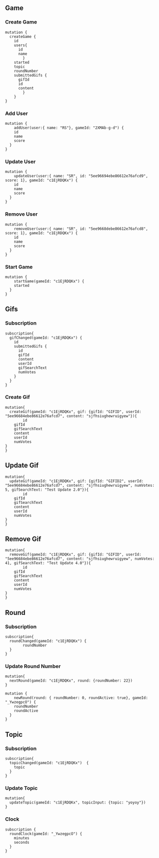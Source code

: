 ## Game

### Create Game

```
mutation {
  createGame {
    id
    users{
      id
      name
        }
    started
    topic
    roundNumber
    submittedGifs {
      gifId
      id
      content
        }
    }
}
```

### Add User

```
mutation {
	addUser(user:{ name: "RS"}, gameId: "2XMAb-g-d") {
    id
    name
    score
  }
}
```

### Update User

```
mutation {
	updateUser(user:{ name: "SR", id: "5ee96694ebe86612e76afcd9", score: 1}, gameId: "c1EjRDQKx") {
    id
    name
    score
  }
}
```

### Remove User

```
mutation {
	removeUser(user:{ name: "SR", id: "5ee9668debe86612e76afcd8", score: 1}, gameId: "c1EjRDQKx") {
    id
    name
    score
  }
}
```

### Start Game

```
mutation {
	startGame(gameId: "c1EjRDQKx") {
    started
  }
}
```

## Gifs

### Subscription

```
subscription{
  gifChanged(gameId: "c1EjRDQKx") {
    id
    submittedGifs {
      id
      gifId
      content
      userId
      gifSearchText
      numVotes
    }
  }
}
```

### Create Gif

```
mutation{
  createGif(gameId: "c1EjRDQKx", gif: {gifId: "GIFID", userId: "5ee96684ebe86612e76afcd7", content: "sjfhsiughewruigyew"}){
		id
    gifId
    gifSearchText
    content
    userId
    numVotes
}
}
```

## Update Gif

```
mutation{
  updateGif(gameId: "c1EjRDQKx", gif: {gifId: "GIFID2", userId: "5ee96684ebe86612e76afcd7", content: "sjfhsiughewruigyew", numVotes: 5, gifSearchText: "Test Update 2.0"}){
		id
    gifId
    gifSearchText
    content
    userId
    numVotes
}
}
```

## Remove Gif

```
mutation{
  removeGif(gameId: "c1EjRDQKx", gif: {gifId: "GIFID", userId: "5ee96684ebe86612e76afcd7", content: "sjfhsiughewruigyew", numVotes: 41, gifSearchText: "Test Update 4.0"}){
		id
    gifId
    gifSearchText
    content
    userId
    numVotes
}
}
```

## Round

### Subscription

```
subscription{
  roundChanged(gameId: "c1EjRDQKx") {
		roundNumber
  }
}
```

### Update Round Number

```
mutation{
  nextRound(gameId: "c1EjRDQKx", round: {roundNumber: 22})
}
```

```
mutation {
	newRound(round: { roundNumber: 0, roundActive: true}, gameId: "_YwzegpcO") {
    roundNumber
    roundActive
  }
}
```

## Topic

### Subscription

```
subscription{
  topicChanged(gameId: "c1EjRDQKx")  {
    topic
  }
}
```

### Update Topic

```
mutation{
  updateTopic(gameId: "c1EjRDQKx", topicInput: {topic: "yoyoy"})
}
```

### Clock

```
subscription {
  roundClock(gameId: "_YwzegpcO") {
    minutes
    seconds
  }
}
```
